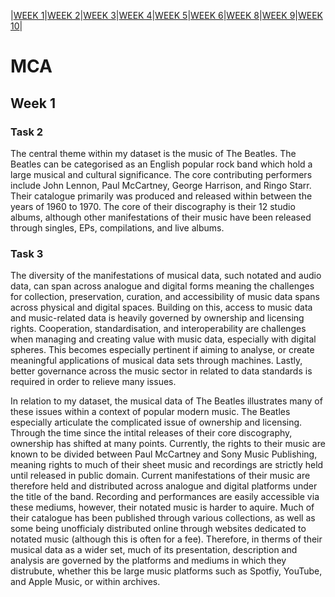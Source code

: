 |[WEEK 1](Week1.md)|[WEEK 2](Week2.md)|[WEEK 3](Week3.md)|[WEEK 4](Week4.md)|[WEEK 5](Week5.md)|[WEEK 6](Week6.md)|[WEEK 8](Week8.md)|[WEEK 9](Week9.md)|[WEEK 10](Week10.md)|


# MCA
## Week 1
### Task 2
The central theme within my dataset is the music of The Beatles. The Beatles can be categorised as an English popular rock band which hold a large musical and cultural significance. The core contributing performers include John Lennon, Paul McCartney, George Harrison, and Ringo Starr. Their catalogue primarily was produced and released within between the years of 1960 to 1970. The core of their discography is their 12 studio albums, although other manifestations of their music have been released through singles, EPs, compilations, and live albums.
### Task 3
The diversity of the manifestations of musical data, such notated and audio data, can span across analogue and digital forms meaning the challenges for collection, preservation, curation, and accessibility of music data spans across physical and digital spaces. Building on this, access to music data and music-related data is heavily governed by ownership and licensing rights. Cooperation, standardisation, and interoperability are challenges when managing and creating value with music data, especially with digital spheres. This becomes especially pertinent if aiming to analyse, or create meaningful applications of musical data sets through machines. Lastly, better governance across the music sector in related to data standards is required in order to relieve many issues.

In relation to my dataset, the musical data of The Beatles illustrates many of these issues within a context of popular modern music. The Beatles especially articulate the complicated issue of ownership and licensing. Through the time since the intital releases of their core discography, ownership has shifted at many points. Currently, the rights to their music are known to be divided between Paul McCartney and Sony Music Publishing, meaning rights to much of their sheet music and recordings are strictly held until released in public domain. Current manifestations of their music are therefore held and distributed across analogue and digital platforms under the title of the band. Recording and performances are easily accessible via these mediums, however, their notated music is harder to aquire. Much of their catalogue has been published through various collections, as well as some being unofficialy distributed online through websites dedicated to notated music (although this is often for a fee). Therefore, in therms of their musical data as a wider set, much of its presentation, description and analysis are governed by the platforms and mediums in which they distrubute, whether this be large music platforms such as Spotfiy, YouTube, and Apple Music, or within archives.
